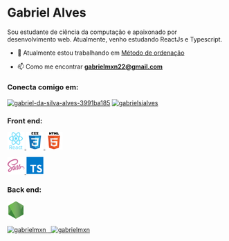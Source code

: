 <h1 align="left">Gabriel Alves</h1>
<p align="left">Sou estudante de ciência da computação e apaixonado por desenvolvimento web. Atualmente, venho estudando ReactJs e Typescript.</p>

- 🔭 Atualmente estou trabalhando em [Método de ordenação](https://imc-five.vercel.app/)

- 📫 Como me encontrar **gabrielmxn22@gmail.com**

<h3 align="left">Conecta comigo em:</h3>
<p align="left">
<a href="https://linkedin.com/in/gabriel-da-silva-alves-3991ba185" target="blank"><img align="center" src="https://raw.githubusercontent.com/rahuldkjain/github-profile-readme-generator/master/src/images/icons/Social/linked-in-alt.svg" alt="gabriel-da-silva-alves-3991ba185" height="30" width="40" /></a>
<a href="https://fb.com/gabrielsialves" target="blank"><img align="center" src="https://raw.githubusercontent.com/rahuldkjain/github-profile-readme-generator/master/src/images/icons/Social/facebook.svg" alt="gabrielsialves" height="30" width="40" /></a>
</p>

<h3 align="left">Front end:</h3>
<p align="left"> 
    <a href="https://reactjs.org/" target="_blank"> <img src="https://raw.githubusercontent.com/devicons/devicon/master/icons/react/react-original-wordmark.svg" alt="react" width="40" height="40"/> </a>
  <a href="https://www.w3schools.com/css/" target="_blank"> <img src="https://raw.githubusercontent.com/devicons/devicon/master/icons/css3/css3-original-wordmark.svg" alt="css3" width="40" height="40"/> </a>
  <a href="https://www.w3.org/html/" target="_blank"> <img src="https://raw.githubusercontent.com/devicons/devicon/master/icons/html5/html5-original-wordmark.svg" alt="html5" width="40" height="40"/> </a>

  <a href="https://sass-lang.com" target="_blank"> <img src="https://raw.githubusercontent.com/devicons/devicon/master/icons/sass/sass-original.svg" alt="sass" width="40" height="40"/> </a> 
  <a href="https://www.typescriptlang.org/" target="_blank"> <img src="https://raw.githubusercontent.com/devicons/devicon/master/icons/typescript/typescript-original.svg" alt="typescript" width="40" height="40"/> </a>
</p>
<h3 align="left">Back end:</h3>
<p align="left">
  <a href="https://nodejs.org" target="_blank"> <img src="https://raw.githubusercontent.com/github/explore/80688e429a7d4ef2fca1e82350fe8e3517d3494d/topics/nodejs/nodejs.png" alt="nodejs" width="40" height="40"/> </a>
 
</p>

<a align="center" href="https://github.com/gabrielmxn">
  <img  src="https://github-readme-stats.vercel.app/api/top-langs?username=gabrielmxn&show_icons=true&locale=en&layout=compact&theme=dracula" alt="gabrielmxn" />
</a>

<a align="left" href="https://github.com/gabrielmxn">
  &nbsp;
  <img  src="https://github-readme-stats.vercel.app/api?username=gabrielmxn&show_icons=true&locale=en&theme=dracula" alt="gabrielmxn" />
</a>
